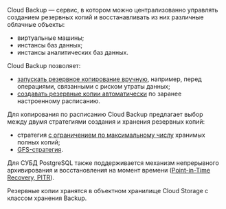 Cloud Backup — сервис, в котором можно централизованно управлять созданием резервных копий и восстанавливать из них различные облачные объекты:

- виртуальные машины;
- инстансы баз данных;
- инстансы аналитических баз данных.

Cloud Backup позволяет:

- [запускать резервное копирование вручную](/ru/storage/backups/united-service-management/create-backup-copy), например, перед операциями, связанными с риском утраты данных;
- [создавать резервные копии автоматически](/ru/storage/backups/united-service-management/create-backup-plan) по заранее настроенному расписанию.

Для копирования по расписанию Cloud Backup предлагает выбор между двумя стратегиями создания и хранения резервных копий:

- стратегия [с ограничением по максимальному числу](/ru/storage/backups/concepts/retention-policy/forward-incremental) хранимых полных копий;
- [GFS-стратегия](/ru/storage/backups/concepts/retention-policy/gfs-backup).

Для СУБД PostgreSQL также поддерживается механизм непрерывного архивирования и восстановления на момент времени ([Point-in-Time Recovery, PITR](/ru/storage/backups/united-service-management/point-in-time-recovery-pitr)).

Резервные копии хранятся в объектном хранилище Cloud Storage с классом хранения Backup.
